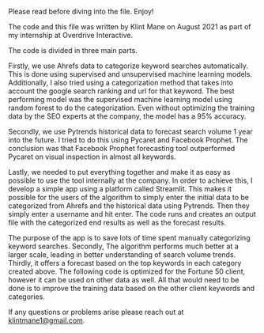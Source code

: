 Please read before diving into the file. Enjoy!

The code and this file was written by Klint Mane on August 2021 as part of my internship at Overdrive Interactive. 

The code is divided in three main parts. 

Firstly, we use Ahrefs data to categorize keyword searches automatically. This is done using supervised and
unsupervised machine learning models. Additionally, I also tried using a categorization method that takes
into account the google search ranking and url for that keyword. The best performing model was the 
supervised machine learning model using random forest to do the categorization. Even without optimizing 
the training data by the SEO experts at the company, the model has a 95% accuracy. 

Secondly, we use Pytrends historical data to forecast search volume 1 year into the future. I tried to do 
this using Pycaret and Facebook Prophet. The conclusion was that Facebook Prophet forecasting tool 
outperformed Pycaret on visual inspection in almost all keywords.

Lastly, we needed to put everything together and make it as easy as possible to use the tool internally at
the company. In order to achieve this, I develop a simple app using a platform called Streamlit. 
This makes it possible for the users of the algorithm to simply enter the initial data to be categorized 
from Ahrefs and the historical data using Pytrends. Then they simply enter a username and hit enter.
The code runs and creates an output file with the categorized end results as well as the forecast results. 

The purpose of the app is to save lots of time spent manually categorizing keyword searches. Secondly, 
The algorithm performs much better at a larger scale, leading in better understanding of search volume trends.
Thirdly, it offers a forecast based on the top keywords in each category created above. The following code 
is optimized for the Fortune 50 client, however it can be used on other data as well. All that would need to 
be done is to improve the training data based on the other client keywords and categories.

If any questions or problems arise please reach out at klintmane1@gmail.com. 
